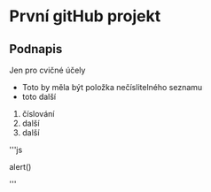 
# První gitHub projekt 
## Podnapis
Jen pro cvičné účely
- Toto by měla být položka nečíslitelného seznamu
- toto další

1. číslování
2. další
3. další

'''js

alert()

'''
